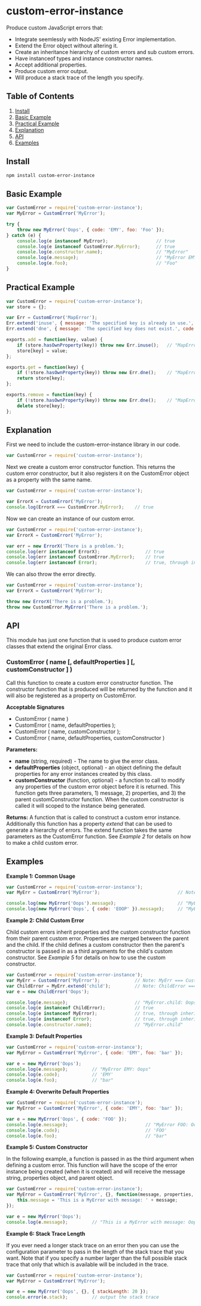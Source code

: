 # custom-error-instance

Produce custom JavaScript errors that:

 - Integrate seemlessly with NodeJS' existing Error implementation.
 - Extend the Error object without altering it.
 - Create an inheritance hierarchy of custom errors and sub custom errors.
 - Have instanceof types and instance constructor names.
 - Accept additional properties.
 - Produce custom error output.
 - Will produce a stack trace of the length you specify.

## Table of Contents

 1. [Install](#install)
 2. [Basic Example](#basic-example)
 3. [Practical Example](#practical-example)
 4. [Explanation](#explanation)
 5. [API](#api)
 6. [Examples](#examples)

## Install

```sh
npm install custom-error-instance
```

## Basic Example

```js
var CustomError = require('custom-error-instance');
var MyError = CustomError('MyError');

try {
    throw new MyError('Oops', { code: 'EMY', foo: 'Foo' });
} catch (e) {
    console.log(e instanceof MyError);                  // true
    console.log(e instanceof CustomError.MyError);      // true
    console.log(e.constructor.name);                    // "MyError"
    console.log(e.message);                             // "MyError EMY: Oops"
    console.log(e.foo);                                 // "Foo"
}
```

## Practical Example

```js
var CustomError = require('custom-error-instance');
var store = {};

var Err = CustomError('MapError');
Err.extend('inuse', { message: 'The specified key is already in use.', code: 'EINUSE' });
Err.extend('dne', { message: 'The specified key does not exist.', code: 'EDNE' });

exports.add = function(key, value) {
    if (store.hasOwnProperty(key)) throw new Err.inuse();   // "MapError EINUSE: The specified key is already in use."
    store[key] = value;
};

exports.get = function(key) {
    if (!store.hasOwnProperty(key)) throw new Err.dne();    // "MapError EDNE: The specified key does not exist."
    return store[key];
};

exports.remove = function(key) {
    if (!store.hasOwnProperty(key)) throw new Err.dne();    // "MapError EDNE: The specified key does not exist."
    delete store[key];
};
```

## Explanation

First we need to include the custom-error-instance library in our code.

```js
var CustomError = require('custom-error-instance');
```

Next we create a custom error constructor function. This returns the custom error constructor, but it also registers it on the CustomError object as a property with the same name.

```js
var CustomError = require('custom-error-instance');

var ErrorX = CustomError('MyError');
console.log(ErrorX === CustomError.MyError);    // true
```

Now we can create an instance of our custom error.

```js
var CustomError = require('custom-error-instance');
var ErrorX = CustomError('MyError');

var err = new ErrorX('There is a problem.');
console.log(err instanceof ErrorX);                 // true
console.log(err instanceof CustomError.MyError);    // true
console.log(err instanceof Error);                  // true, through inheritance
```

We can also throw the error directly.

```js
var CustomError = require('custom-error-instance');
var ErrorX = CustomError('MyError');

throw new ErrorX('There is a problem.');
throw new CustomError.MyError('There is a problem.');
```

## API

This module has just one function that is used to produce custom error classes that extend the original Error class.

### CustomError ( name [, defaultProperties ] [, customConstructor ] )

Call this function to create a custom error constructor function. The constructor function that is produced will be returned by the function and it will also be registered as a property on CustomError.

**Acceptable Signatures**

 - CustomError ( name )
 - CustomError ( name, defaultProperties );
 - CustomError ( name, customConstructor );
 - CustomError ( name, defaultProperties, customConstructor )

**Parameters:**

 - **name** (string, required) - The name to give the error class.
 - **defaultProperties** (object, optional) - an object defining the default properties for any error instances created by this class.
 - **customConstructor** (function, optional) - a function to call to modify any properties of the custom error object before it is returned. This function gets three parameters, 1) message, 2) properties, and 3) the parent customConstructor function. When the custom constructor is called it will scoped to the instance being generated.

**Returns:** A function that is called to construct a custom error instance. Additionally this function has a property *extend* that can be used to generate a hierarchy of errors. The extend function takes the same parameters as the CustomError function. See *Example 2* for details on how to make a child custom error.

## Examples

**Example 1: Common Usage**

```js
var CustomError = require('custom-error-instance');
var MyErr = CustomError('MyError');                             // Note: MyErr === CustomError.MyError

console.log(new MyError('Oops').message);                       // "MyError: Oops";
console.log(new MyError('Oops', { code: 'EOOP' }).message);     // "MyError EOOP: Oops"
```

**Example 2: Child Custom Error**

Child custom errors inherit properties and the custom constructor function from their parent custom error. Properties are merged between the parent and the child. If the child defines a custom constructor then the parent's constructor is passed in as a third arguments for the child's custom constructor. See *Example 5* for details on how to use the custom constructor.

```js
var CustomError = require('custom-error-instance');
var MyErr = CustomError('MyError');             // Note: MyErr === CustomError.MyError
var ChildError = MyErr.extend('child');         // Note: ChildError === CustomError.MyError.child
var e = new ChildError('Oops');

console.log(e.message);                         // "MyError.child: Oops";
console.log(e instanceof ChildError);           // true
console.log(e instanceof MyError);              // true, through inheritance
console.log(e instanceof Error);                // true, through inheritance
console.log(e.constructor.name);                // "MyError.child"
```

**Example 3: Default Properties**

```js
var CustomError = require('custom-error-instance');
var MyError = CustomError('MyError', { code: 'EMY', foo: 'bar' });

var e = new MyError('Oops');
console.log(e.message);         // "MyError EMY: Oops"
console.log(e.code);            // 'EMY'
console.log(e.foo);             // "bar"
```

**Example 4: Overwrite Default Properties**

```js
var CustomError = require('custom-error-instance');
var MyError = CustomError('MyError', { code: 'EMY', foo: 'bar' });

var e = new MyError('Oops', { code: 'FOO' });
console.log(e.message);                             // "MyError FOO: Oops"
console.log(e.code);                                // 'FOO'
console.log(e.foo);                                 // "bar"
```

**Example 5: Custom Constructor**

In the following example, a function is passed in as the third argument when defining a custom error. This function will have the scope of the error instance being created (when it is created) and will receive the message string, properties object, and parent object.

```js
var CustomError = require('custom-error-instance');
var MyError = CustomError('MyError', {}, function(message, properties, parent) {
    this.message = 'This is a MyError with message: ' + message;
});

var e = new MyError('Oops');
console.log(e.message);         // "This is a MyError with message: Oops"
```

**Example 6: Stack Trace Length**

If you ever need a longer stack trace on an error then you can use the configuration parameter to pass in the length of the stack trace that you want. Note that if you specify a number larger than the full possible stack trace that only that which is available will be included in the trace.

```js
var CustomError = require('custom-error-instance');
var MyError = CustomError('MyError');

var e = new MyError('Oops', {}, { stackLength: 20 });
console.error(e.stack);         // output the stack trace
```